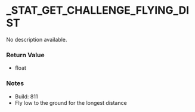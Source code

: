 # _STAT_GET_CHALLENGE_FLYING_DIST

No description available.

### Return Value
* float

### Notes
* Build: 811
* Fly low to the ground for the longest distance

